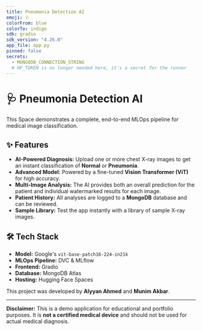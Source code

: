 ```yaml
---
title: Pneumonia Detection AI
emoji: 🩺
colorFrom: blue
colorTo: indigo
sdk: gradio
sdk_version: "4.26.0"
app_file: app.py
pinned: false
secrets:
  - MONGODB_CONNECTION_STRING
  # HF_TOKEN is no longer needed here, it's a secret for the runner
---
```


# 🩺 Pneumonia Detection AI

This Space demonstrates a complete, end-to-end MLOps pipeline for medical image classification.

## ✨ Features

-   **AI-Powered Diagnosis:** Upload one or more chest X-ray images to get an instant classification of **Normal** or **Pneumonia**.
-   **Advanced Model:** Powered by a fine-tuned **Vision Transformer (ViT)** for high accuracy.
-   **Multi-Image Analysis:** The AI provides both an overall prediction for the patient and individual watermarked results for each image.
-   **Patient History:** All analyses are logged to a **MongoDB** database and can be reviewed.
-   **Sample Library:** Test the app instantly with a library of sample X-ray images.

## 🛠️ Tech Stack

-   **Model:** Google's `vit-base-patch16-224-in21k`
-   **MLOps Pipeline:** DVC & MLflow
-   **Frontend:** Gradio
-   **Database:** MongoDB Atlas
-   **Hosting:** Hugging Face Spaces

This project was developed by **Alyyan Ahmed** and **Munim Akbar**.

---
**Disclaimer:** This is a demo application for educational and portfolio purposes. It is **not a certified medical device** and should not be used for actual medical diagnosis.
